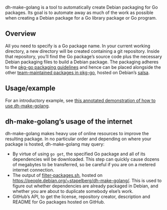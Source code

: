 dh-make-golang is a tool to automatically create Debian packaging for Go
packages. Its goal is to automate away as much of the work as possible when
creating a Debian package for a Go library package or Go program.

## Overview

All you need to specify is a Go package name. In your current working
directory, a new directory will be created containing a git repository. Inside
that repository, you’ll find the Go package’s source code plus the necessary
Debian packaging files to build a Debian package. The packaging adheres to the
[pkg-go packaging guidelines](https://go-team.pages.debian.net/packaging.html)
and hence can be placed alongside the other [team-maintained packages in
pkg-go](https://salsa.debian.org/go-team/packages), hosted on Debian’s
[salsa](https://wiki.debian.org/Salsa).

## Usage/example

For an introductory example, see [this annotated demonstration of how to use
dh-make-golang](https://people.debian.org/~stapelberg/2015/07/27/dh-make-golang.html).

## dh-make-golang’s usage of the internet

dh-make-golang makes heavy use of online resources to improve the resulting
package. In no particular order and depending on where your package is hosted,
dh-make-golang may query:

* By virtue of using `go get`, the specified Go package and all of its
  dependencies will be downloaded. This step can quickly cause dozens of
  megabytes to be transferred, so be careful if you are on a metered internet
  connection.
* The output of
  [filter-packages.sh](https://github.com/Debian/dh-make-golang/blob/master/filter-packages.sh),
  hosted on https://people.debian.org/~stapelberg/dh-make-golang/. This is used
  to figure out whether dependencies are already packaged in Debian, and
  whether you are about to duplicate somebody else’s work.
* GitHub’s API, to get the license, repository creator, description and README
  for Go packages hosted on GitHub.
